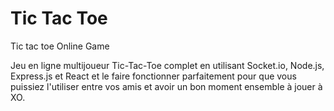 # Tic Tac Toe

Tic tac toe Online Game

Jeu en ligne multijoueur Tic-Tac-Toe complet en utilisant Socket.io, Node.js, Express.js et React et le faire fonctionner parfaitement pour que vous puissiez l'utiliser entre vos amis et avoir un bon moment ensemble à jouer à XO.

